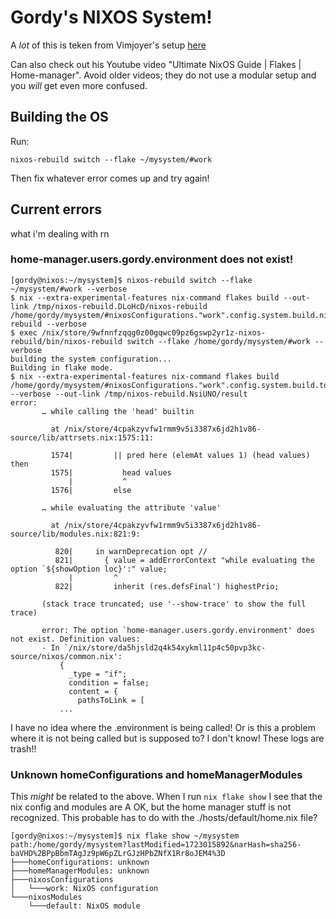 # Gordy's NIXOS System!

A _lot_ of this is teken from Vimjoyer's setup [here](https://github.com/vimjoyer/nixconf/tree/main)

Can also check out his Youtube video "Ultimate NixOS Guide | Flakes | Home-manager". Avoid older videos; they do not use a modular setup and you _will_ get even more confused.

## Building the OS

Run:

`nixos-rebuild switch --flake ~/mysystem/#work`

Then fix whatever error comes up and try again!

## Current errors
what i'm dealing with rn

### home-manager.users.gordy.environment does not exist!
```
[gordy@nixos:~/mysystem]$ nixos-rebuild switch --flake ~/mysystem/#work --verbose
$ nix --extra-experimental-features nix-command flakes build --out-link /tmp/nixos-rebuild.DLoHcD/nixos-rebuild /home/gordy/mysystem/#nixosConfigurations."work".config.system.build.nixos-rebuild --verbose
$ exec /nix/store/9wfnnfzqqg0z00gqwc09pz6gswp2yr1z-nixos-rebuild/bin/nixos-rebuild switch --flake /home/gordy/mysystem/#work --verbose
building the system configuration...
Building in flake mode.
$ nix --extra-experimental-features nix-command flakes build /home/gordy/mysystem/#nixosConfigurations."work".config.system.build.toplevel --verbose --out-link /tmp/nixos-rebuild.NsiUNO/result
error:
       … while calling the 'head' builtin

         at /nix/store/4cpakzyvfw1rmm9v5i3387x6jd2h1v86-source/lib/attrsets.nix:1575:11:

         1574|         || pred here (elemAt values 1) (head values) then
         1575|           head values
             |           ^
         1576|         else

       … while evaluating the attribute 'value'

         at /nix/store/4cpakzyvfw1rmm9v5i3387x6jd2h1v86-source/lib/modules.nix:821:9:

          820|     in warnDeprecation opt //
          821|       { value = addErrorContext "while evaluating the option `${showOption loc}':" value;
             |         ^
          822|         inherit (res.defsFinal') highestPrio;

       (stack trace truncated; use '--show-trace' to show the full trace)

       error: The option `home-manager.users.gordy.environment' does not exist. Definition values:
       - In `/nix/store/da5hjsld2q4k54xykml11p4c50pvp3kc-source/nixos/common.nix':
           {
             _type = "if";
             condition = false;
             content = {
               pathsToLink = [
           ...
```

I have no idea where the .environment is being called! Or is this a problem where it is not being called but is supposed to? I don't know! These logs are trash!!

### Unknown homeConfigurations and homeManagerModules
This _might_ be related to the above. When I run `nix flake show` I see that the nix config and modules are A OK, but the home manager stuff is not recognized. This probable has to do with the ./hosts/default/home.nix file?

```
[gordy@nixos:~/mysystem]$ nix flake show ~/mysystem
path:/home/gordy/mysystem?lastModified=1723015892&narHash=sha256-baVHD%2BPpBbmTAgJz9pW6pZLrGJzHPbZNfX1Rr8oJEM4%3D
├───homeConfigurations: unknown
├───homeManagerModules: unknown
├───nixosConfigurations
│   └───work: NixOS configuration
└───nixosModules
    └───default: NixOS module


